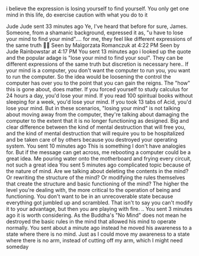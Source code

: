 i believe the expression is losing yourself to find yourself. You only get one mind in this life, do exercise caution with what you do to it

Jude
Jude
sent
33 minutes ago
Ye, I've heard that before for sure, James. Someone, from a shamanic background, expressed it as, "u have to lose your mind to find your mind".... for me, they feel like different expressions of the same truth 🙏💜
Seen by Malgorzata Romanczuk at 4:22 PM
Seen by Jude Rainbowstar at 4:17 PM
You sent
13 minutes ago
i looked up the quote and the popular adage is "lose your mind to find your soul".
They can be different expressions of the same truth but discretion is necessary here..
If your mind is a computer, you don't want the computer to run you, you want to run the computer.
So the idea would be loosening the control the computer has over you to the point that you can gain the reigns.
The "how" this is gone about, does matter. If you forced yourself to study calculus for 24 hours a day, you'd lose your mind. If you read 100 spiritual books without sleeping for a week, you'd lose your mind. If you took 13 tabs of Acid, you'd lose your mind.
But in these scenarios, "losing your mind" is not talking about moving away from the computer, they're talking about damaging the computer to the extent that it is no longer functioning as designed.
Big and clear difference between the kind of mental destruction that will free you, and the kind of mental destruction that will require you to be hospitalized and be taken care of by others because you destroyed your operating system.
You sent
10 minutes ago
This is something I don't have analogies for. But if the message can get across, me rebooting a computer could be a great idea. Me pouring water onto the motherboard and frying every circuit, not such a great idea
You sent
5 minutes ago
complicated topic because of the nature of mind. Are we talking about deleting the contents in the mind? Or rewriting the structure of the mind? Or modifying the rules themselves that create the structure and basic functioning of the mind?
The higher the level you're dealing with, the more critical to the operation of being and functioning. You don't want to be in an unrecoverable state because everything got jumbled up and scrambled.
That isn't to say you can't modify it to your advantage, but then you are playing with fire.
..
You sent
3 minutes ago
it is worth considering. As the Buddha's "No Mind" does not mean he destroyed the basic rules in the mind that allowed his mind to operate normally.
You sent
about a minute ago
instead he moved his awareness to a state where there is no mind. Just as I could move my awareness to a state where there is no arm, instead of cutting off my arm, which I might need someday
